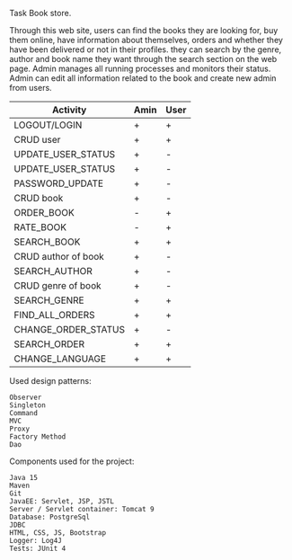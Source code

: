 Task Book store.
  
  Through this web site, users can find the books they are looking for, buy them online, have information about themselves, orders and whether they have been delivered or not in their profiles. they can search by the genre, author and book name they want through the search section on the web page. Admin manages all running processes and monitors their status. Admin can edit all information related to the book and create new admin from users.


|       Activity      |	 Amin	   |  User  | 
| --- | --- | --- |
| LOGOUT/LOGIN        |     +    |   	+   |
| CRUD user           |     +    |   	+   |
| UPDATE_USER_STATUS  |     +    |   	-   |
| UPDATE_USER_STATUS	|     +    |   	-   |
| PASSWORD_UPDATE	    |     +    |   	-   |
| CRUD book	          |     +    |   	-   |
| ORDER_BOOK	        |     -    |   	+   |
| RATE_BOOK	          |     -    |   	+   |
| SEARCH_BOOK	        |     +    |   	+   |
| CRUD author of book |     +    |   	-   |
| SEARCH_AUTHOR       |     +    |   	-   |
| CRUD genre of book  |     +    |   	-   |
| SEARCH_GENRE        |     +    |   	+   |
| FIND_ALL_ORDERS	    |     +    |   	+   |
| CHANGE_ORDER_STATUS	|     +    |   	-   |
| SEARCH_ORDER	      |     +    |   	+   |
| CHANGE_LANGUAGE	    |     +    |   	+   |



Used design patterns:

    Observer
    Singleton
    Command
    MVC
    Proxy
    Factory Method
    Dao
  
Components used for the project:

    Java 15
    Maven
    Git
    JavaEE: Servlet, JSP, JSTL
    Server / Servlet container: Tomcat 9
    Database: PostgreSql
    JDBC
    HTML, CSS, JS, Bootstrap
    Logger: Log4J
    Tests: JUnit 4
